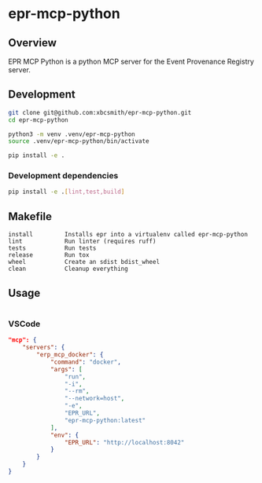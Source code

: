 # epr-mcp-python

## Overview

EPR MCP Python is a python MCP server for the Event Provenance Registry server.

## Development

```bash
git clone git@github.com:xbcsmith/epr-mcp-python.git
cd epr-mcp-python

python3 -m venv .venv/epr-mcp-python
source .venv/epr-mcp-python/bin/activate

pip install -e .
```

### Development dependencies

```bash
pip install -e .[lint,test,build]
```

## Makefile

```text
install         Installs epr into a virtualenv called epr-mcp-python
lint            Run linter (requires ruff)
tests           Run tests
release         Run tox
wheel           Create an sdist bdist_wheel
clean           Cleanup everything
```

## Usage

```text

```

### VSCode

```json
"mcp": {
    "servers": {
        "erp_mcp_docker": {
            "command": "docker",
            "args": [
                "run",
                "-i",
                "--rm",
                "--network=host",
                "-e",
                "EPR_URL",
                "epr-mcp-python:latest"
            ],
            "env": {
                "EPR_URL": "http://localhost:8042"
            }
        }
    }
}
```